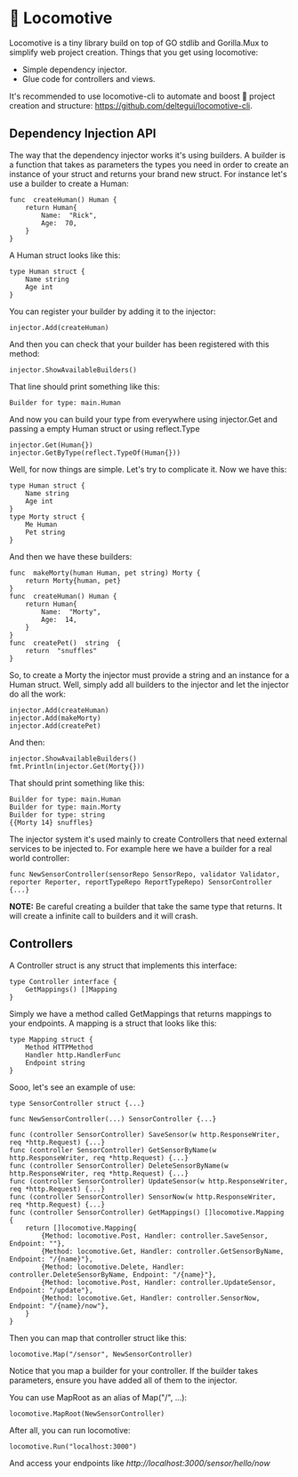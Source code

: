 # 🚂 Locomotive
Locomotive is a tiny library build on top of GO stdlib and Gorilla.Mux to simplify web project creation. Things that you get using locomotive:
* Simple dependency injector.
* Glue code for controllers and views.

It's recommended to use locomotive-cli to automate and boost 🚀 project creation and structure: https://github.com/deltegui/locomotive-cli.

## Dependency Injection API
The way that the dependency injector works it's using builders. A builder is a function that takes as parameters the types you need in order to create an instance of your struct and returns your brand new struct. For instance let's use a builder to create a Human:

    func  createHuman() Human { 
	    return Human{
		    Name:  "Rick",
		    Age:  70,
	    }
	}
A Human struct looks like this:

    type Human struct {
	    Name string
	    Age int
	}
You can register your builder by adding it to the injector:

    injector.Add(createHuman)
And then you can check that your builder has been registered with this method:

    injector.ShowAvailableBuilders()
That line should print something like this:

    Builder for type: main.Human
And now you can build your type from everywhere using injector.Get and passing a empty Human struct or using reflect.Type

    injector.Get(Human{})
    injector.GetByType(reflect.TypeOf(Human{}))
 Well, for now things are simple. Let's try to complicate it. Now we have this:
 

	type Human struct {
	    Name string
	    Age int
	}
	type Morty struct {
		Me Human
		Pet string
	}
And then we have these builders:

    func  makeMorty(human Human, pet string) Morty {
		return Morty{human, pet}
	}
	func  createHuman() Human {
		return Human{
			Name:  "Morty",
			Age:  14,
		}
	}
	func  createPet()  string  {
		return  "snuffles"
	}
So, to create a Morty the injector must provide a string and an instance for a Human struct. Well, simply add all builders to the injector and let the injector do all the work:

    injector.Add(createHuman)
    injector.Add(makeMorty)
    injector.Add(createPet)
And then:

    injector.ShowAvailableBuilders()
    fmt.Println(injector.Get(Morty{}))
That should print something like this:

    Builder for type: main.Human
    Builder for type: main.Morty
    Builder for type: string
    {{Morty 14} snuffles}
The injector system it's used mainly to create Controllers that need external services to be injected to. For example here we have a builder for a real world controller:

    func NewSensorController(sensorRepo SensorRepo, validator Validator, reporter Reporter, reportTypeRepo ReportTypeRepo) SensorController {...}
**NOTE:** Be careful creating a builder that take the same type that returns. It will create a infinite call to builders and it will crash.

## Controllers
A Controller struct is any struct that implements this interface:

    type Controller interface {
	    GetMappings() []Mapping
	}

Simply we have a method called GetMappings that returns mappings to your endpoints. A mapping is a struct that looks like this:

    type Mapping struct {
	    Method HTTPMethod
	    Handler http.HandlerFunc
	    Endpoint string
	}

Sooo, let's see an example of use:

    type SensorController struct {...}
    
    func NewSensorController(...) SensorController {...}
    
    func (controller SensorController) SaveSensor(w http.ResponseWriter, req *http.Request) {...}
    func (controller SensorController) GetSensorByName(w http.ResponseWriter, req *http.Request) {...}
    func (controller SensorController) DeleteSensorByName(w http.ResponseWriter, req *http.Request) {...}
    func (controller SensorController) UpdateSensor(w http.ResponseWriter, req *http.Request) {...}
    func (controller SensorController) SensorNow(w http.ResponseWriter, req *http.Request) {...}
    func (controller SensorController) GetMappings() []locomotive.Mapping {
	    return []locomotive.Mapping{
		    {Method: locomotive.Post, Handler: controller.SaveSensor, Endpoint: ""},
		    {Method: locomotive.Get, Handler: controller.GetSensorByName, Endpoint: "/{name}"},
		    {Method: locomotive.Delete, Handler: controller.DeleteSensorByName, Endpoint: "/{name}"},
		    {Method: locomotive.Post, Handler: controller.UpdateSensor, Endpoint: "/update"},
		    {Method: locomotive.Get, Handler: controller.SensorNow, Endpoint: "/{name}/now"},
		}
	}

Then you can map that controller struct like this:

    locomotive.Map("/sensor", NewSensorController)

Notice that you map a builder for your controller. If the builder takes parameters, ensure you have added all of them to the injector.

You can use MapRoot as an alias of Map("/", ...):

    locomotive.MapRoot(NewSensorController)

After all, you can run locomotive:

    locomotive.Run("localhost:3000")

And access your endpoints like *http://localhost:3000/sensor/hello/now*